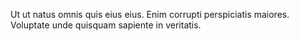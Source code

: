 Ut ut natus omnis quis eius eius. Enim corrupti perspiciatis maiores. Voluptate unde quisquam sapiente in veritatis.